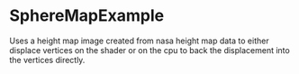 # SphereMapExample
 
Uses a height map image created from nasa height map data to either displace vertices on the shader or on the cpu to back the displacement into the vertices directly.

